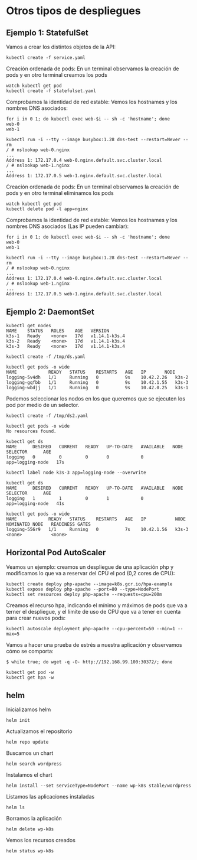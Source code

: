 # Otros tipos de despliegues

## Ejemplo 1: StatefulSet

Vamos a crear los distintos objetos de la API:

    kubectl create -f service.yaml

Creación ordenada de pods: En un terminal observamos la creación de pods y en otro terminal creamos los pods

    watch kubectl get pod
    kubectl create -f statefulset.yaml

Comprobamos la identidad de red estable: Vemos los hostnames y los nombres DNS asociados:

    for i in 0 1; do kubectl exec web-$i -- sh -c 'hostname'; done
    web-0
    web-1

    kubectl run -i --tty --image busybox:1.28 dns-test --restart=Never --rm
    / # nslookup web-0.nginx
    ...
    Address 1: 172.17.0.4 web-0.nginx.default.svc.cluster.local
    / # nslookup web-1.nginx
    ...
    Address 1: 172.17.0.5 web-1.nginx.default.svc.cluster.local

Creación  ordenada de pods: En un terminal observamos la creación de pods y en otro terminal eliminamos los pods

    watch kubectl get pod
    kubectl delete pod -l app=nginx

Comprobamos la identidad de red estable: Vemos los hostnames y los nombres DNS asociados (Las IP pueden cambiar):

    for i in 0 1; do kubectl exec web-$i -- sh -c 'hostname'; done
    web-0
    web-1

    kubectl run -i --tty --image busybox:1.28 dns-test --restart=Never --rm
    / # nslookup web-0.nginx
    ...
    Address 1: 172.17.0.4 web-0.nginx.default.svc.cluster.local
    / # nslookup web-1.nginx
    ...
    Address 1: 172.17.0.5 web-1.nginx.default.svc.cluster.local


## Ejemplo 2: DaemontSet

    kubectl get nodes                 
    NAME    STATUS   ROLES    AGE   VERSION
    k3s-1   Ready    <none>   17d   v1.14.1-k3s.4
    k3s-2   Ready    <none>   17d   v1.14.1-k3s.4
    k3s-3   Ready    <none>   17d   v1.14.1-k3s.4

    kubectl create -f /tmp/ds.yaml

    kubectl get pods -o wide      
    NAME            READY   STATUS    RESTARTS   AGE   IP       NODE
    logging-5v4dh   1/1     Running   0          9s    10.42.2.26   k3s-2
    logging-gqfbb   1/1     Running   0          9s    10.42.1.55   k3s-3
    logging-wbdjj   1/1     Running   0          9s    10.42.0.25   k3s-1


Podemos seleccionar los nodos en los que queremos que se ejecuten los pod por medio de un selector.

    kubectl create -f /tmp/ds2.yaml

    kubectl get pods -o wide      
    No resources found.

    kubectl get ds          
    NAME      DESIRED   CURRENT   READY   UP-TO-DATE   AVAILABLE   NODE SELECTOR      AGE
    logging   0         0         0       0            0           app=logging-node   17s

    kubectl label node k3s-3 app=logging-node --overwrite

    kubectl get ds                                       
    NAME      DESIRED   CURRENT   READY   UP-TO-DATE   AVAILABLE   NODE SELECTOR      AGE
    logging   1         1         0       1            0           app=logging-node   41s

    kubectl get pods -o wide                             
    NAME            READY   STATUS    RESTARTS   AGE   IP           NODE    NOMINATED NODE   READINESS GATES
    logging-556r9   1/1     Running   0          7s    10.42.1.56   k3s-3   <none>           <none>


## Horizontal Pod AutoScaler

Veamos un ejemplo: creamos un despliegue de una aplicación php y modificamos lo que va a reservar del CPU el pod (0,2 cores de CPU):

    kubectl create deploy php-apache --image=k8s.gcr.io/hpa-example
    kubectl expose deploy php-apache --port=80 --type=NodePort
    kubectl set resources deploy php-apache --requests=cpu=200m

Creamos el recurso hpa, indicando el mínimo y máximos de pods que va a terner el despliegue, y el límite de uso de CPU que va a tener en cuenta para crear nuevos pods:

    kubectl autoscale deployment php-apache --cpu-percent=50 --min=1 --max=5

Vamos a hacer una prueba de estrés a nuestra aplicación y observamos cómo se comporta:

    $ while true; do wget -q -O- http://192.168.99.100:30372/; done

    kubectl get pod -w
    kubectl get hpa -w

## helm

Inicializamos helm

    helm init

Actualizamos el repositorio

    helm repo update

Buscamos un chart

    helm search wordpress

Instalamos el chart

    helm install --set serviceType=NodePort --name wp-k8s stable/wordpress

Listamos las aplicaciones instaladas

    helm ls

Borramos la aplicación

    helm delete wp-k8s

Vemos los recursos creados

    helm status wp-k8s


